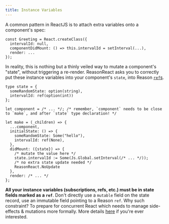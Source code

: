```yaml
---
title: Instance Variables
---
```


A common pattern in ReactJS is to attach extra variables onto a component's spec:

```
const Greeting = React.createClass({
  intervalId: null,
  componentDidMount: () => this.intervalId = setInterval(...),
  render: ...
});
```

In reality, this is nothing but a thinly veiled way to mutate a component's "state", without triggering a re-render. ReasonReact asks you to correctly put these instance variables into your component's `state`, into Reason [`ref`s](https://reasonml.github.io/docs/en/mutation.html).

```reason
type state = {
  someRandomState: option(string),
  intervalId: ref(option(int))
};

let component = /* ... */; /* remember, `component` needs to be close to `make`, and after `state` type declaration! */

let make = (_children) => {
  ...component,
  initialState: () => {
    someRandomState: Some("hello"),
    intervalId: ref(None),
  },
  didMount: ({state}) => {
    /* mutate the value here */
    state.intervalId := Some(Js.Global.setInterval(/* ... */));
    /* no extra state update needed */
    ReasonReact.NoUpdate
  },
  render: /* ... */
};
```

**All your instance variables (subscriptions, refs, etc.) must be in state fields marked as a `ref`**. Don't directly use a `mutable` field on the state record, use an immutable field pointing to a Reason `ref`. Why such constraint? To prepare for concurrent React which needs to manage side-effects & mutations more formally. More details [here](https://reasonml.github.io/try.html?reason=C4TwDgpgBAzlC8UDeBDAXFAlgO2AGlgHsBbCASWxmBWwGMIA1FAJw2YgDMAKHYASgC+AbgBQAegBUUbIQDuUCWJEAbCMFjVg0REhFQo6KAEY8eoqQpUa9JqyjtuAJj4jh4qRGIBXZSi1QAAystAINaehg4DmYSKFplQhgvdgA6KAAVAAtodhQAEyhCDkDgiFDiTABzTPUAI2grVShakChgbLbMUixgAHI4CAAPCFovLTyMRXcoDi9sZFKBBAA+GbmoLj4VqAAlCBQYQmw9lFpgFIBVMDy-aCQUh9KCWt8lqdV1UscEZAeUp4MGAAzG5JM0xlBvJpMEdCsUgpoytIIBA8nBgIRmjlOKozqisPMEbdHKEqJhlMoAIQKJSlf4kciUah0RgsKBoRAAFlEYJgmUIPgK9SgnJpIgAUjAUglKlwvvSLEzrKzmAA9Pg8qTtTBwWQC5R5bC9dR65gAaywxVk0DymNAkAMCFQGF4BChKBeDQZlmZNhYLtwbzEQA) if you're ever interested.


